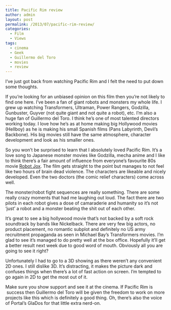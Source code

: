 ```yaml
---
title: Pacific Rim review
author: admin
layout: post
permalink: /2013/07/pacific-rim-review/
categories:
  - Film
  - Views
tags:
  - cinema
  - Geek
  - Guillermo del Toro
  - movies
  - review
---
```

I&#8217;ve just got back from watching Pacific Rim and I felt the need to put down some thoughts.

If you&#8217;re looking for an unbiased opinion on this film then you&#8217;re not likely to find one here. I&#8217;ve been a fan of giant robots and monsters my whole life. I grew up watching Transformers, Ultraman, Power Rangers, Godzilla, Gunbuster, Guyver (not quite giant and not quite a robot), etc. I&#8217;m also a huge fan of Guillermo del Toro. I think he&#8217;s one of most talented directors working today. I love how he&#8217;s as at home making big Hollywood movies (Hellboy) as he is making his small Spanish films (Pans Labyrinth, Devil&#8217;s Backbone). His big movies still have the same atmosphere, character development and look as his smaller ones.

So you won&#8217;t be surprised to learn that I absolutely loved Pacific Rim. It&#8217;s a love song to Japanese monster movies like Godzilla, mecha anime and I like to think there&#8217;s a fair amount of influence from everyone&#8217;s favourite 80s movie [Robot Jox][1]. The film gets straight to the point but manages to not feel like two hours of brain dead violence. The characters are likeable and nicely developed. Even the two doctors (the comic relief characters) come across well.

The monster/robot fight sequences are really something. There are some really crazy moments that had me laughing out loud. The fact there are two pilots in each robot gives a dose of camaraderie and humanity so it&#8217;s not &#8216;just&#8217; a robot and a monster beating the shit out of each other.

It&#8217;s great to see a big hollywood movie that&#8217;s not backed by a soft rock soundtrack by bands like Nickelback. There are very few big actors, no product placement, no romantic subplot and definitely no US army recruitment propaganda as seen in Michael Bay&#8217;s Transformers movies. I&#8217;m glad to see it&#8217;s managed to do pretty well at the box office. Hopefully it&#8217;ll get a better result next week due to good word of mouth. Obviously all you are going to see it right?

Unfortunately I had to go to a 3D showing as there weren&#8217;t any convenient 2D ones. I still dislike 3D. It&#8217;s distracting, it makes the picture dark and confuses things when there&#8217;s a lot of fast action on screen. I&#8217;m tempted to go again in 2D to get the most out of it.

Make sure you show support and see it at the cinema. If Pacific Rim is  success then Guillermo del Toro will be given the freedom to work on more projects like this which is definitely a good thing. Oh, there&#8217;s also the voice of Portal&#8217;s GlaDos for that little extra nerd-on.

 [1]: http://www.imdb.com/title/tt0102800/